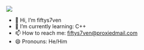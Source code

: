 [![](https://github-readme-stats.vercel.app/api?username=fiftys7vencode&show_icons=true)](#)

- 👋 Hi, I’m fiftys7ven
- 🌱 I’m currently learning: C++
- 📫 How to reach me: fiftys7ven@proxiedmail.com
- 😄 Pronouns: He/Him

